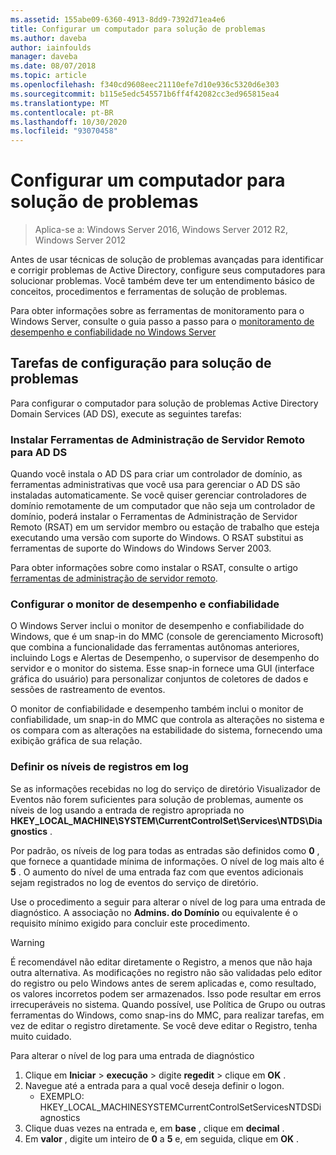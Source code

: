 ```yaml
---
ms.assetid: 155abe09-6360-4913-8dd9-7392d71ea4e6
title: Configurar um computador para solução de problemas
ms.author: daveba
author: iainfoulds
manager: daveba
ms.date: 08/07/2018
ms.topic: article
ms.openlocfilehash: f340cd9608eec21110efe7d10e936c5320d6e303
ms.sourcegitcommit: b115e5edc545571b6ff4f42082cc3ed965815ea4
ms.translationtype: MT
ms.contentlocale: pt-BR
ms.lasthandoff: 10/30/2020
ms.locfileid: "93070458"
---
```

# <a name="configuring-a-computer-for-troubleshooting"></a>Configurar um computador para solução de problemas

>Aplica-se a: Windows Server 2016, Windows Server 2012 R2, Windows Server 2012

Antes de usar técnicas de solução de problemas avançadas para identificar e corrigir problemas de Active Directory, configure seus computadores para solucionar problemas. Você também deve ter um entendimento básico de conceitos, procedimentos e ferramentas de solução de problemas.

Para obter informações sobre as ferramentas de monitoramento para o Windows Server, consulte o guia passo a passo para o [monitoramento de desempenho e confiabilidade no Windows Server](https://go.microsoft.com/fwlink/?LinkId=123737)

## <a name="configuration-tasks-for-troubleshooting"></a>Tarefas de configuração para solução de problemas

Para configurar o computador para solução de problemas Active Directory Domain Services (AD DS), execute as seguintes tarefas:

### <a name="install-remote-server-administration-tools-for-ad-ds"></a>Instalar Ferramentas de Administração de Servidor Remoto para AD DS

Quando você instala o AD DS para criar um controlador de domínio, as ferramentas administrativas que você usa para gerenciar o AD DS são instaladas automaticamente. Se você quiser gerenciar controladores de domínio remotamente de um computador que não seja um controlador de domínio, poderá instalar o Ferramentas de Administração de Servidor Remoto (RSAT) em um servidor membro ou estação de trabalho que esteja executando uma versão com suporte do Windows. O RSAT substitui as ferramentas de suporte do Windows do Windows Server 2003.

Para obter informações sobre como instalar o RSAT, consulte o artigo [ferramentas de administração de servidor remoto](../../../../remote/remote-server-administration-tools.md).

### <a name="configure-reliability-and-performance-monitor"></a>Configurar o monitor de desempenho e confiabilidade

O Windows Server inclui o monitor de desempenho e confiabilidade do Windows, que é um snap-in do MMC (console de gerenciamento Microsoft) que combina a funcionalidade das ferramentas autônomas anteriores, incluindo Logs e Alertas de Desempenho, o supervisor de desempenho do servidor e o monitor do sistema. Esse snap-in fornece uma GUI (interface gráfica do usuário) para personalizar conjuntos de coletores de dados e sessões de rastreamento de eventos.

O monitor de confiabilidade e desempenho também inclui o monitor de confiabilidade, um snap-in do MMC que controla as alterações no sistema e os compara com as alterações na estabilidade do sistema, fornecendo uma exibição gráfica de sua relação.

### <a name="set-logging-levels"></a>Definir os níveis de registros em log

Se as informações recebidas no log do serviço de diretório Visualizador de Eventos não forem suficientes para solução de problemas, aumente os níveis de log usando a entrada de registro apropriada no **HKEY_LOCAL_MACHINE\SYSTEM\CurrentControlSet\Services\NTDS\Diagnostics** .

Por padrão, os níveis de log para todas as entradas são definidos como **0** , que fornece a quantidade mínima de informações. O nível de log mais alto é **5** . O aumento do nível de uma entrada faz com que eventos adicionais sejam registrados no log de eventos do serviço de diretório.

Use o procedimento a seguir para alterar o nível de log para uma entrada de diagnóstico. A associação no **Admins. do Domínio** ou equivalente é o requisito mínimo exigido para concluir este procedimento.

> [!WARNING]
> É recomendável não editar diretamente o Registro, a menos que não haja outra alternativa. As modificações no registro não são validadas pelo editor do registro ou pelo Windows antes de serem aplicadas e, como resultado, os valores incorretos podem ser armazenados. Isso pode resultar em erros irrecuperáveis no sistema. Quando possível, use Política de Grupo ou outras ferramentas do Windows, como snap-ins do MMC, para realizar tarefas, em vez de editar o registro diretamente. Se você deve editar o Registro, tenha muito cuidado.
>

Para alterar o nível de log para uma entrada de diagnóstico

1. Clique em **Iniciar**  >  **execução** > digite **regedit** > clique em **OK** .
2. Navegue até a entrada para a qual você deseja definir o logon.
   * EXEMPLO: HKEY_LOCAL_MACHINESYSTEMCurrentControlSetServicesNTDSDiagnostics
3. Clique duas vezes na entrada e, em **base** , clique em **decimal** .
4. Em **valor** , digite um inteiro de **0** a **5** e, em seguida, clique em **OK** .
